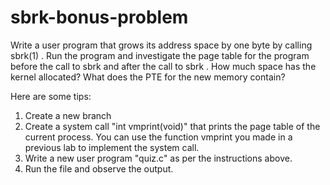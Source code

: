 # sbrk-bonus-problem
Write a user program that grows its address space by one byte by calling sbrk(1) . Run the program and investigate the page table for the program before the call to sbrk and after the call to sbrk . How much space has the kernel allocated? What does the PTE for the new memory contain?

Here are some tips:
1. Create a new branch
2. Create a system call "int vmprint(void)" that prints the page table of the current process. You can use the function vmprint you made in a previous lab to implement the system call.
3. Write a new user program "quiz.c" as per the instructions above.
4. Run the file and observe the output.
